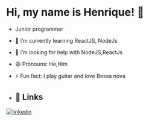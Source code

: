 # Hi, my name is Henrique! 👋

- Junior programmer
- 🌱 I’m currently learning ReactJS, NodeJs
- 🤔 I’m looking for help with NodeJS,ReactJs
- 😄 Pronouns: He,Him
- ⚡ Fun fact: I play guitar and love Bossa nova

- ## 🔗 Links
[![linkedin](https://img.shields.io/badge/linkedin-0A66C2?style=for-the-badge&logo=linkedin&logoColor=white)](https://www.linkedin.com/in/henrique-cardoso-de-oliveira-418302269/)

